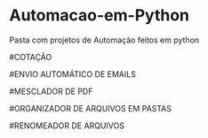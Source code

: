 # Automacao-em-Python

Pasta com projetos de Automação feitos em python


#COTAÇÃO

#ENVIO AUTOMÁTICO DE EMAILS 

#MESCLADOR DE PDF

#ORGANIZADOR DE ARQUIVOS EM PASTAS

#RENOMEADOR DE ARQUIVOS

